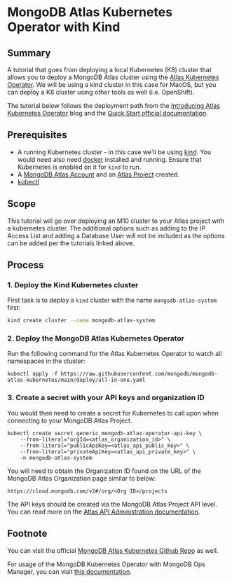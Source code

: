 # MongoDB Atlas Kubernetes Operator with Kind

## Summary

A tutorial that goes from deploying a local Kubernetes (K8) cluster that allows you to deploy a MongoDB Atlas cluster using the [Atlas Kubernetes Operator](https://www.mongodb.com/kubernetes/atlas-operator).  We will be using a kind cluster in this case for MacOS, but you can deploy a K8 cluster using other tools as well (i.e. OpenShift).

The tutorial below follows the deployment path from the [Introducing Atlas Kubernetes Operator](https://www.mongodb.com/blog/post/introducing-atlas-operator-kubernetes) blog and the [Quick Start official documentation](https://docs.atlas.mongodb.com/reference/atlas-operator/ak8so-quick-start/).

## Prerequisites
* A running Kubernetes cluster - in this case we'll be using [kind](https://kind.sigs.k8s.io/docs/user/quick-start/#configuring-your-kind-cluster).  You would need also need [docker](https://docs.docker.com/engine/install/) installed and running.  Ensure that Kubernetes is enabled on it for `kind` to run.
* A [MongoDB Atlas Account](https://www.mongodb.com/atlas/database) and an [Atlas Project](https://docs.atlas.mongodb.com/tutorial/manage-projects/) created.
* [kubectl](https://kubernetes.io/docs/tasks/tools/)

## Scope
This tutorial will go over deploying an M10 cluster to your Atlas project with a kubernetes cluster.  The additional options such as adding to the IP Access List and adding a Database User will not be included as the options can be added per the tutorials linked above.

## Process

### 1. Deploy the Kind Kubernetes cluster
First task is to deploy a `kind` cluster with the name `mongodb-atlas-system` first:

```bash
kind create cluster --name mongodb-atlas-system
```

### 2. Deploy the MongoDB Atlas Kubernetes Operator
Run the following command for the Atlas Kubernetes Operator to watch all namespaces in the cluster:
```
kubectl apply -f https://raw.githubusercontent.com/mongodb/mongodb-atlas-kubernetes/main/deploy/all-in-one.yaml
```

### 3. Create a secret with your API keys and organization ID

You would then need to create a secret for Kubernetes to call upon when connecting to your MongoDB Atlas Project.

```
kubectl create secret generic mongodb-atlas-operator-api-key \
    --from-literal="orgId=<atlas_organization_id>" \
    --from-literal="publicApiKey=<atlas_api_public_key>" \
    --from-literal="privateApiKey=<atlas_api_private_key>" \
    -n mongodb-atlas-system
```

You will need to obtain the Organization ID found on the URL of the MongoDB Atlas Organization page similar to below:
```
https://cloud.mongodb.com/v2#/org/<Org ID>/projects
```
The API keys should be created via the MongoDB Atlas Project API level.  You can read more on the [Atlas API Administration documentation](https://docs.atlas.mongodb.com/api/atlas-admin-api/).

## Footnote

You can visit the official [MongoDB Atlas Kubernetes Github Repo](https://github.com/mongodb/mongodb-atlas-kubernetes) as well.

For usage of the MongoDB Kubernetes Operator with MongoDB Ops Manager, you can visit [this documentation](https://docs.mongodb.com/kubernetes-operator/master/kind-quick-start/).
